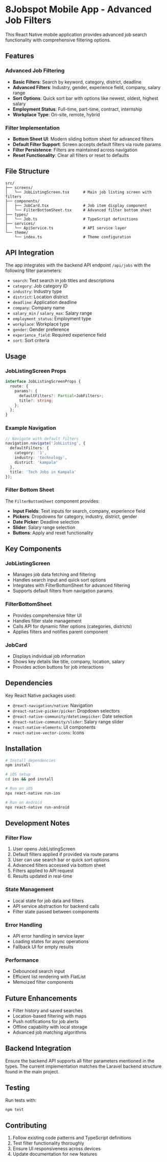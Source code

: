 # 8Jobspot Mobile App - Advanced Job Filters

This React Native mobile application provides advanced job search functionality with comprehensive filtering options.

## Features

### Advanced Job Filtering
- **Basic Filters**: Search by keyword, category, district, deadline
- **Advanced Filters**: Industry, gender, experience field, company, salary range
- **Sort Options**: Quick sort bar with options like newest, oldest, highest salary
- **Employment Status**: Full-time, part-time, contract, internship
- **Workplace Type**: On-site, remote, hybrid

### Filter Implementation
- **Bottom Sheet UI**: Modern sliding bottom sheet for advanced filters
- **Default Filter Support**: Screen accepts default filters via route params
- **Filter Persistence**: Filters are maintained across navigation
- **Reset Functionality**: Clear all filters or reset to defaults

## File Structure

```
src/
├── screens/
│   └── JobListingScreen.tsx      # Main job listing screen with filters
├── components/
│   ├── JobCard.tsx               # Job item display component
│   └── FilterBottomSheet.tsx     # Advanced filter bottom sheet
├── types/
│   └── Job.ts                    # TypeScript definitions
├── services/
│   └── ApiService.ts             # API service layer
└── theme/
    └── index.ts                  # Theme configuration
```

## API Integration

The app integrates with the backend API endpoint `/api/jobs` with the following filter parameters:

- `search`: Text search in job titles and descriptions
- `category`: Job category ID
- `industry`: Industry type
- `district`: Location district
- `deadline`: Application deadline
- `company`: Company name
- `salary_min` / `salary_max`: Salary range
- `employment_status`: Employment type
- `workplace`: Workplace type
- `gender`: Gender preference
- `experience_field`: Required experience field
- `sort`: Sort criteria

## Usage

### JobListingScreen Props

```typescript
interface JobListingScreenProps {
  route: {
    params?: {
      defaultFilters?: Partial<JobFilters>;
      title?: string;
    };
  };
}
```

### Example Navigation

```typescript
// Navigate with default filters
navigation.navigate('JobListing', {
  defaultFilters: {
    category: '1',
    industry: 'technology',
    district: 'kampala'
  },
  title: 'Tech Jobs in Kampala'
});
```

### Filter Bottom Sheet

The `FilterBottomSheet` component provides:

- **Input Fields**: Text inputs for search, company, experience field
- **Pickers**: Dropdowns for category, industry, district, gender
- **Date Picker**: Deadline selection
- **Slider**: Salary range selection
- **Buttons**: Apply and reset functionality

## Key Components

### JobListingScreen
- Manages job data fetching and filtering
- Handles search input and quick sort options
- Integrates with FilterBottomSheet for advanced filtering
- Supports default filters from navigation params

### FilterBottomSheet
- Provides comprehensive filter UI
- Handles filter state management
- Calls API for dynamic filter options (categories, districts)
- Applies filters and notifies parent component

### JobCard
- Displays individual job information
- Shows key details like title, company, location, salary
- Provides action buttons for job interactions

## Dependencies

Key React Native packages used:

- `@react-navigation/native`: Navigation
- `@react-native-picker/picker`: Dropdown selectors
- `@react-native-community/datetimepicker`: Date selection
- `@react-native-community/slider`: Salary range slider
- `react-native-elements`: UI components
- `react-native-vector-icons`: Icons

## Installation

```bash
# Install dependencies
npm install

# iOS setup
cd ios && pod install

# Run on iOS
npx react-native run-ios

# Run on Android
npx react-native run-android
```

## Development Notes

### Filter Flow
1. User opens JobListingScreen
2. Default filters applied if provided via route params
3. User can use search bar or quick sort options
4. Advanced filters accessed via bottom sheet
5. Filters applied to API request
6. Results updated in real-time

### State Management
- Local state for job data and filters
- API service abstraction for backend calls
- Filter state passed between components

### Error Handling
- API error handling in service layer
- Loading states for async operations
- Fallback UI for empty results

### Performance
- Debounced search input
- Efficient list rendering with FlatList
- Memoized filter components

## Future Enhancements

- Filter history and saved searches
- Location-based filtering with maps
- Push notifications for job alerts
- Offline capability with local storage
- Advanced job matching algorithms

## Backend Integration

Ensure the backend API supports all filter parameters mentioned in the types. The current implementation matches the Laravel backend structure found in the main project.

## Testing

Run tests with:
```bash
npm test
```

## Contributing

1. Follow existing code patterns and TypeScript definitions
2. Test filter functionality thoroughly
3. Ensure UI responsiveness across devices
4. Update documentation for new features
